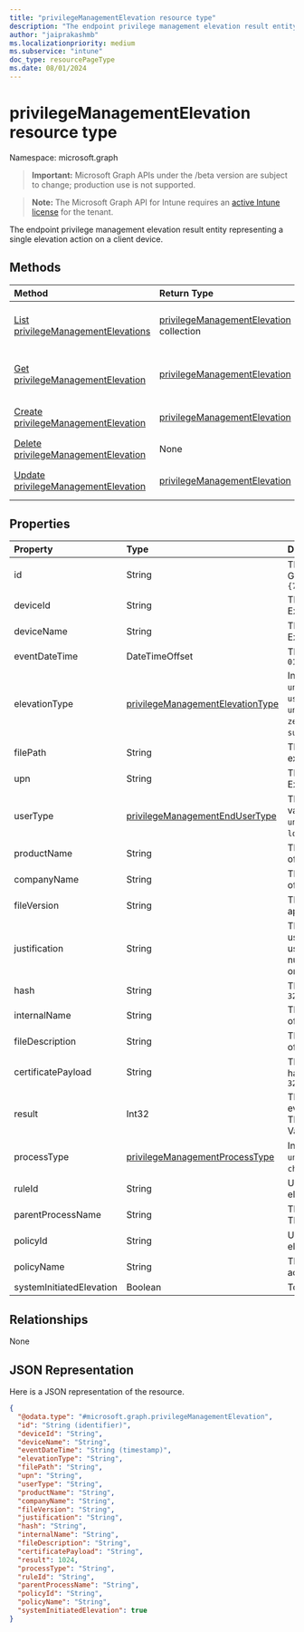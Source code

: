 ```yaml
---
title: "privilegeManagementElevation resource type"
description: "The endpoint privilege management elevation result entity representing a single elevation action on a client device."
author: "jaiprakashmb"
ms.localizationpriority: medium
ms.subservice: "intune"
doc_type: resourcePageType
ms.date: 08/01/2024
---
```


# privilegeManagementElevation resource type

Namespace: microsoft.graph

> **Important:** Microsoft Graph APIs under the /beta version are subject to change; production use is not supported.

> **Note:** The Microsoft Graph API for Intune requires an [active Intune license](https://go.microsoft.com/fwlink/?linkid=839381) for the tenant.

The endpoint privilege management elevation result entity representing a single elevation action on a client device.

## Methods
|Method|Return Type|Description|
|:---|:---|:---|
|[List privilegeManagementElevations](../api/intune-devices-privilegemanagementelevation-list.md)|[privilegeManagementElevation](../resources/intune-devices-privilegemanagementelevation.md) collection|List properties and relationships of the [privilegeManagementElevation](../resources/intune-devices-privilegemanagementelevation.md) objects.|
|[Get privilegeManagementElevation](../api/intune-devices-privilegemanagementelevation-get.md)|[privilegeManagementElevation](../resources/intune-devices-privilegemanagementelevation.md)|Read properties and relationships of the [privilegeManagementElevation](../resources/intune-devices-privilegemanagementelevation.md) object.|
|[Create privilegeManagementElevation](../api/intune-devices-privilegemanagementelevation-create.md)|[privilegeManagementElevation](../resources/intune-devices-privilegemanagementelevation.md)|Create a new [privilegeManagementElevation](../resources/intune-devices-privilegemanagementelevation.md) object.|
|[Delete privilegeManagementElevation](../api/intune-devices-privilegemanagementelevation-delete.md)|None|Deletes a [privilegeManagementElevation](../resources/intune-devices-privilegemanagementelevation.md).|
|[Update privilegeManagementElevation](../api/intune-devices-privilegemanagementelevation-update.md)|[privilegeManagementElevation](../resources/intune-devices-privilegemanagementelevation.md)|Update the properties of a [privilegeManagementElevation](../resources/intune-devices-privilegemanagementelevation.md) object.|

## Properties
|Property|Type|Description|
|:---|:---|:---|
|id|String|The unique identifier of the managed elevation event. This will be a Guid generated based on the deviceId and eventDateTime. Example: `{7C1E0E13-D91F-4411-A164-AB5A330E87C7}`|
|deviceId|String|The Intune deviceId. Unique identifier for the managed device. Example: `92ce5047-9553-4731-817f-9b401a999a1b`|
|deviceName|String|The name associated with the device in the intune database. Example: `JOHNDOE-LAPTOP`.|
|eventDateTime|DateTimeOffset|The date and time when the application was elevated. Example:`2014-01-01T00:00:00Z`|
|elevationType|[privilegeManagementElevationType](../resources/intune-devices-privilegemanagementelevationtype.md)|Indicates the type of elevation on the application. Possible values are `undetermined`, `unmanagedElevation`, `zeroTouchElevation`, `userConfirmedElevation`, and `supportApprovedElevation`. Defaults to `undetermined`. Possible values are: `undetermined`, `unmanagedElevation`, `zeroTouchElevation`, `userConfirmedElevation`, `supportApprovedElevation`, `unknownFutureValue`.|
|filePath|String|The full file path of the application including the filename and file extension. Example: `C:\Program Files\vscode.exe`|
|upn|String|The User Principal Name of the user who performed the elevation. Example: `john@domain.com`|
|userType|[privilegeManagementEndUserType](../resources/intune-devices-privilegemanagementendusertype.md)|The type of account performed the elevation on Windows. Possible values are: `undetermined`, `azureAd`, `hybrid`, and `local`. Defaults to `undetermined`. Possible values are: `undetermined`, `azureAd`, `hybrid`, `local`, `unknownFutureValue`.|
|productName|String|The product name of the application. This value is set by the creator of the application. Example: `Visual Studio`|
|companyName|String|The company name of the application. This value is set by the creator of the application. Example: `Microsoft Corporation`|
|fileVersion|String|The version of the application. This value is set by the creator of the application. Example: `6.2211.1035.1000`|
|justification|String|The justification to elevate the application. This is an input by the user when the privilegeManagementElevationType is of type userConfirmedElevation or support approved elevation. This will be null in all other scenarios. The length is capped at 256 char, enforced on the client side. Example: `To install debug tool.`.|
|hash|String|The sha256 hash of the application. Example: `32c220482c68413fbf8290e3b1e49b0a85901cfcd62ab0738760568a2a6e8a57`|
|internalName|String|The internal name of the application. This value is set by the creator of the application. Example: `VS code`|
|fileDescription|String|The file description of the application. This value is set by the creator of the application. Example: `Editor of multiple coding languages.`|
|certificatePayload|String|The certificate payload of the application. This is computed by hashing the certificate information on the client. Example: `32c220482c68413fbf8290e3b1e49b0a85901cfcd62ab0738760568a2a6e8a50`|
|result|Int32|The result of the elevation action with 0 being success, and everything else being exit code if the elevation was unsuccessful. The value will always be 0 on all unmanaged elevation. Example: `0`. Valid values 0 to 2147483647|
|processType|[privilegeManagementProcessType](../resources/intune-devices-privilegemanagementprocesstype.md)|Indicates the type of process that is elevated. Possible values are `undefined`, `parent` and `child`. Possible values are: `undefined`, `parent`, `child`, `unknownFutureValue`.|
|ruleId|String|Unique identifier of the rule configured to run the application with elevated access|
|parentProcessName|String|The name of parent process associated with the elevated process. This is always populated for both parent and child process types|
|policyId|String|Unique Identifier of the policy configured to run the application with elevated access|
|policyName|String|The name of the policy configured to run the application in elevated access|
|systemInitiatedElevation|Boolean|To identify if the elevation is initiated by system or user interaction|

## Relationships
None

## JSON Representation
Here is a JSON representation of the resource.
<!-- {
  "blockType": "resource",
  "keyProperty": "id",
  "@odata.type": "microsoft.graph.privilegeManagementElevation"
}
-->
``` json
{
  "@odata.type": "#microsoft.graph.privilegeManagementElevation",
  "id": "String (identifier)",
  "deviceId": "String",
  "deviceName": "String",
  "eventDateTime": "String (timestamp)",
  "elevationType": "String",
  "filePath": "String",
  "upn": "String",
  "userType": "String",
  "productName": "String",
  "companyName": "String",
  "fileVersion": "String",
  "justification": "String",
  "hash": "String",
  "internalName": "String",
  "fileDescription": "String",
  "certificatePayload": "String",
  "result": 1024,
  "processType": "String",
  "ruleId": "String",
  "parentProcessName": "String",
  "policyId": "String",
  "policyName": "String",
  "systemInitiatedElevation": true
}
```
